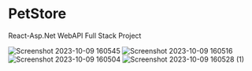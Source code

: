 # PetStore
 React-Asp.Net WebAPI Full Stack Project
 
![Screenshot 2023-10-09 160545](https://github.com/yasink11/PetStore/assets/100369628/b27c8bd0-c709-45cc-b7b9-1e7d2b749176)
![Screenshot 2023-10-09 160516](https://github.com/yasink11/PetStore/assets/100369628/4601fe57-9936-4538-8488-c2f598fd5b35)
![Screenshot 2023-10-09 160504](https://github.com/yasink11/PetStore/assets/100369628/23156888-9778-4449-97cb-952ec88bd130)
![Screenshot 2023-10-09 160528 (1)](https://github.com/yasink11/PetStore/assets/100369628/54f06e09-71e0-497d-bcb0-fed1cc0fe2b6)
